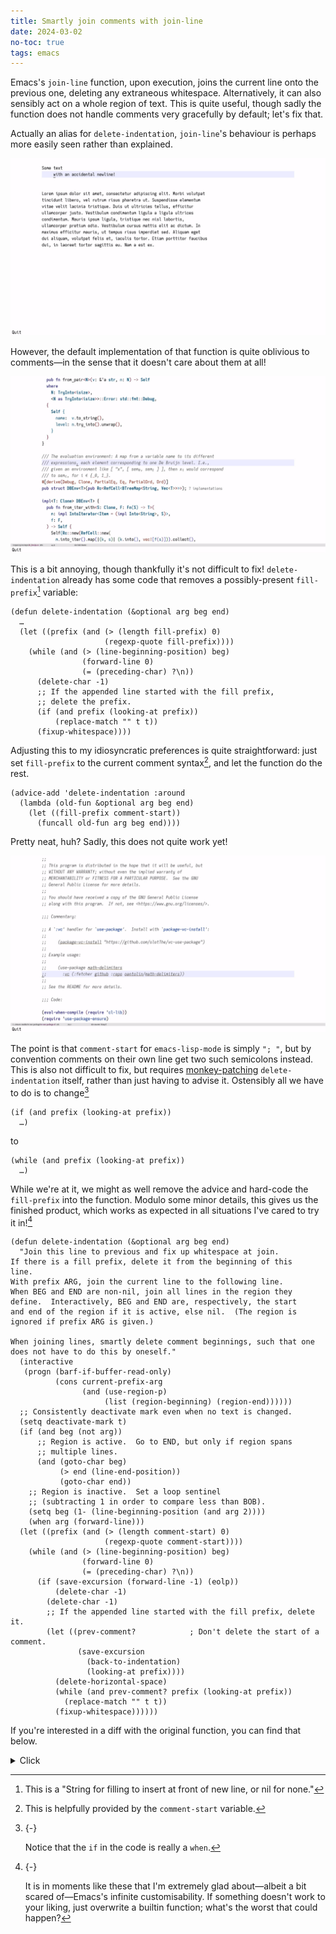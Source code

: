 ```yaml
---
title: Smartly join comments with join-line
date: 2024-03-02
no-toc: true
tags: emacs
---
```


Emacs's `join-line` function,
upon execution,
joins the current line onto the previous one,
deleting any extraneous whitespace.
Alternatively, it can also sensibly act on a whole region of text.
This is quite useful,
though sadly the function does not handle comments very gracefully by default;
let's fix that.

<!--more-->

Actually an alias for `delete-indentation`,
`join-line`'s behaviour is perhaps more easily seen
rather than explained.

<img class="pure-img"
     src="../images/join-line/join-line.gif"
     alt="Original join-line behaviour">

However, the default implementation of that function is quite oblivious to comments—in the sense that it doesn't care about them at all!

<img class="pure-img"
     src="../images/join-line/join-line-comment.gif"
     alt="Original join-line behaviour with respect to comments.">

This is a bit annoying, though thankfully it's not difficult to fix!
`delete-indentation` already has some code that removes a possibly-present `fill-prefix`[^2] variable:

``` emacs-lisp
(defun delete-indentation (&optional arg beg end)
  …
  (let ((prefix (and (> (length fill-prefix) 0)
                     (regexp-quote fill-prefix))))
    (while (and (> (line-beginning-position) beg)
                (forward-line 0)
                (= (preceding-char) ?\n))
      (delete-char -1)
      ;; If the appended line started with the fill prefix,
      ;; delete the prefix.
      (if (and prefix (looking-at prefix))
          (replace-match "" t t))
      (fixup-whitespace))))
```

Adjusting this to my idiosyncratic preferences is quite straightforward:
just set `fill-prefix` to the current comment syntax[^3], and let the function do the rest.

``` emacs-lisp
(advice-add 'delete-indentation :around
  (lambda (old-fun &optional arg beg end)
    (let ((fill-prefix comment-start))
      (funcall old-fun arg beg end))))
```

Pretty neat, huh?
Sadly, this does not quite work yet!

<img class="pure-img"
     src="../images/join-line/join-line-advise.gif"
     alt="Advised join-line behaviour with respect to comments.">

The point is that `comment-start` for `emacs-lisp-mode` is simply `"; "`,
but by convention comments on their own line get two such semicolons instead.
This is also not difficult to fix,
but requires [monkey-patching] `delete-indentation` itself,
rather than just having to advise it.
Ostensibly all we have to do is to change[^4]

``` emacs-lisp
(if (and prefix (looking-at prefix))
  …)
```

to

``` emacs-lisp
(while (and prefix (looking-at prefix))
  …)
```

While we're at it,
we might as well remove the advice and hard-code the `fill-prefix` into the function.
Modulo some minor details,
this gives us the finished product,
which works as expected in all situations I've cared to try it in![^7]

``` emacs-lisp
(defun delete-indentation (&optional arg beg end)
  "Join this line to previous and fix up whitespace at join.
If there is a fill prefix, delete it from the beginning of this
line.
With prefix ARG, join the current line to the following line.
When BEG and END are non-nil, join all lines in the region they
define.  Interactively, BEG and END are, respectively, the start
and end of the region if it is active, else nil.  (The region is
ignored if prefix ARG is given.)

When joining lines, smartly delete comment beginnings, such that one
does not have to do this by oneself."
  (interactive
   (progn (barf-if-buffer-read-only)
          (cons current-prefix-arg
                (and (use-region-p)
                     (list (region-beginning) (region-end))))))
  ;; Consistently deactivate mark even when no text is changed.
  (setq deactivate-mark t)
  (if (and beg (not arg))
      ;; Region is active.  Go to END, but only if region spans
      ;; multiple lines.
      (and (goto-char beg)
           (> end (line-end-position))
           (goto-char end))
    ;; Region is inactive.  Set a loop sentinel
    ;; (subtracting 1 in order to compare less than BOB).
    (setq beg (1- (line-beginning-position (and arg 2))))
    (when arg (forward-line)))
  (let ((prefix (and (> (length comment-start) 0)
                     (regexp-quote comment-start))))
    (while (and (> (line-beginning-position) beg)
                (forward-line 0)
                (= (preceding-char) ?\n))
      (if (save-excursion (forward-line -1) (eolp))
          (delete-char -1)
        (delete-char -1)
        ;; If the appended line started with the fill prefix, delete it.
        (let ((prev-comment?            ; Don't delete the start of a comment.
               (save-excursion
                 (back-to-indentation)
                 (looking-at prefix))))
          (delete-horizontal-space)
          (while (and prev-comment? prefix (looking-at prefix))
            (replace-match "" t t))
          (fixup-whitespace))))))
```

If you're interested in a diff with the original function, you can find that below.

<details>
  <summary>Click</summary>
``` diff
@@ -1,13 +1,15 @@
 (defun delete-indentation (&optional arg beg end)
   "Join this line to previous and fix up whitespace at join.
-
 If there is a fill prefix, delete it from the beginning of this
 line.
 With prefix ARG, join the current line to the following line.
 When BEG and END are non-nil, join all lines in the region they
 define.  Interactively, BEG and END are, respectively, the start
 and end of the region if it is active, else nil.  (The region is
-ignored if prefix ARG is given.)"
+ignored if prefix ARG is given.)
+
+When joining lines, smartly delete comment beginnings, such that one
+does not have to do this by oneself."
   (interactive
    (progn (barf-if-buffer-read-only)
           (cons current-prefix-arg
@@ -25,14 +27,20 @@
     ;; (subtracting 1 in order to compare less than BOB).
     (setq beg (1- (line-beginning-position (and arg 2))))
     (when arg (forward-line)))
-  (let ((prefix (and (> (length fill-prefix) 0)
-                     (regexp-quote fill-prefix))))
+  (let ((prefix (and (> (length comment-start) 0)
+                     (regexp-quote comment-start))))
     (while (and (> (line-beginning-position) beg)
                 (forward-line 0)
                 (= (preceding-char) ?\n))
-      (delete-char -1)
-      ;; If the appended line started with the fill prefix,
-      ;; delete the prefix.
-      (if (and prefix (looking-at prefix))
-          (replace-match "" t t))
-      (fixup-whitespace))))
+      (if (save-excursion (forward-line -1) (eolp))
+          (delete-char -1)
+        (delete-char -1)
+        ;; If the appended line started with the fill prefix, delete it.
+        (let ((prev-comment?            ; Don't delete the start of a comment.
+               (save-excursion
+                 (back-to-indentation)
+                 (looking-at prefix))))
+          (delete-horizontal-space)
+          (while (and prev-comment? prefix (looking-at prefix))
+            (replace-match "" t t))
+          (fixup-whitespace))))))
```
</details>

[monkey-patching]: https://en.wikipedia.org/wiki/Monkey_patch

[^2]: This is a "String for filling to insert at front of new line, or nil for none."

[^3]: This is helpfully provided by the `comment-start` variable.

[^4]: {-} 󠀠

    Notice that the `if` in the code is really a `when`.

[^7]: {-} 󠀠

      It is in moments like these that I'm extremely glad about<!--
      -->—albeit a bit scared of—<!--
      -->Emacs's infinite customisability.
      If something doesn't work to your liking,
      just overwrite a builtin function;
      what's the worst that could happen?
